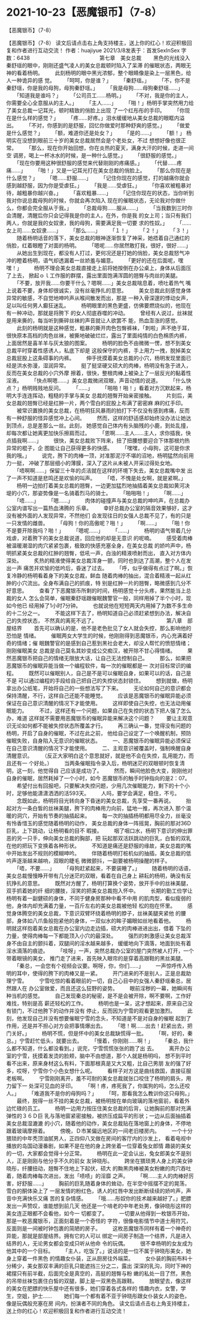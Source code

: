 # 2021-10-23【恶魔银币】（7-8）



【恶魔银币】（7-8）



【恶魔银币】（7-8）
 读文后请点击右上角支持楼主，送上你的红心！欢迎积极回复和作者进行互动交流！ 作者：huajiyue 2021/3/8发表于：首发SexInSex 字数：6438
 　　　　　　　　　　　　　第七章　美女总裁
 　　黑色的光线没入秦舒瑶的眼中，刚刚还盛气凌人的美女总裁顿时陷入了呆滞 的催眠状态，两眼无神的看着杨明。
 　　此刻杨明的眼中黑光浓郁，整个眼睛像是染上一层黑色，给人一种诡异的感 觉。
 　　「呵呵，你是谁？」
 　　「秦舒瑶。」
 　　「不，你不是秦舒瑶，你是我的母狗，母狗秦舒瑶。」
 　　「我是母狗……母狗秦舒瑶……」
 　　「知道我是谁吗？」
 　　「公司员工……杨明。」
 　　「不对，我是你的主人，你需要全心全意服从的主人。」
 　　「主人……」
 　　「啪！」杨明手掌突然用力给了美女总裁一记耳光，顿时精致的俏脸上出现 了一个红彤彤的手印。
 　　「你现在是什么样的感觉？」
 　　「疼……好疼。」泪水缓缓地从美女总裁的眼眶内溢出。
 　　「不对，你感到的是舒服，回忆你做爱时那种舒爽的感觉。」
 　　「做爱是什么感觉？」
 　　「额，难道你还是处女？」
 　　「是的……」
 　　「额！」 杨明实在没想到眼前三十岁的美女总裁居然会是个老处女，不过 想想好像也很正常。
 　　「那么，现在你开始回想，你在炎热的夏天，满身大汗的时候，走进一间空 调房，喝上一杯冰水的时候，是一种什么感觉。」
 　　「很舒服的感觉。」
 　　「现在你要用这种很舒服的感觉来代替刚刚的疼痛感。」
 　　「代替……疼痛……」
 　　「啪！」又是一记耳光打在美女总裁的俏脸上。
 　　「那么你现在是什么感觉？」
 　　「嗯……舒服……」
 　　「记住你现在的感觉，打的越痛你就会感到越舒服，因为你是受虐狂。」
 　　「我是……受虐狂。」
 　　「你喜欢被粗暴对待，越粗暴你越兴奋。」
 　　「喜欢粗暴……」
 　　「记住你现在的状态，当你听到我对你说总裁母狗的时候，你就会再次陷入 现在的催眠状态，无论我对你做什么，你都会完全服从于我。」
 　　「总裁母狗……服从……」
 　　「当我数到三时你会清醒，清醒后你只会记得我是你的主人，在外，你是我 的女上司；当只有我们两人，你就是我的女奴隶，我的母狗，需要满足我一切要 求的性奴。」
 　　「……女上司……女奴隶……」
 　　「那么……」
 　　「１！」
 　　「２！」
 　　「３！」
 　　随着杨明话音的落下，美女总裁的眼神逐渐恢复了神采，她捂着自己通红的 俏脸，红着眼瞪了对面的杨明。
 　　「嗯呢……你居然敢打我，很好，很好……」
 　　从她出生到现在，都没有人打过，更何况还是打她的俏脸，美女总裁怒气冲 冲的瞪着杨明，语气却透漏着一丝娇羞与媚意。
 　　「更好的还在后面呢，嘿嘿！」
 　　杨明不理会美女总裁直接走上前将她按倒在办公桌上，身体从后面压了上去， 掀起ｏｌ工作服的群摆，露出里面饱满浑圆的翘臀与肉丝的美腿。
 　　「不要，放开我……你要干什么？嗯啊……」美女总裁喘息着，喷吐着热气 嘴上说着不要，身体却很诚实，没有丝毫挣扎的意思。
 　　美女总裁此刻感觉身体异常的敏感，不自觉地呻吟声从喉间散发而出，那是 一种入骨深邃的悸动女声，足以叫任何男人癫狂迷乱。
 　　杨明眼里的黑色更盛，仿佛要燃烧似的，他现在有一种冲动，那就是将胯下 的女人彻底吞噬的冲动。
 　　曾经有人说过，丝袜就是用来撕的，每当听到撕碎丝袜的声音就让人欲罢不 能，热血澎涨的感觉。
 　　此刻的杨明就是这种感觉，粗暴的撕开肉色包臀裤袜，「刺啦」声不绝于耳， 很快原本高档的肉色丝袜，被撕地破破烂烂，露出了里面纯情的白色棉质内裤， 上面居然是喜羊羊与灰太狼的图案。
 　　杨明的脸色不由微微一愣，想不到美女总裁平时穿着性感诱人，私底下却是 这般保守的内裤，手上用力一拽，脱掉美女总裁屁股上这条碍事的内裤。
 　　伸手抚摸着美女总裁的小穴，杨明发现里面已经是洪水弥漫，湿润异常。
 　　挺了挺坚硬又硕大的肉棒，杨明没有急于进入，反而在美女总裁的小穴外摩 擦着，很快，整根肉棒上被染上了一层反光的黏着性淫液。
 　　「快点啊嗯……」美女总裁微闭双眼，声音动情的说道。
 　　「什么快点？」杨明贱贱地反问。
 　　「……」
 　　「啪啪！啪！」看着对方沉默起来，杨明大手连连挥动，粗糙的手掌与美女 总裁的翘臀开始亲密接触。
 　　片刻后，美女总裁的翘臀已经是红肿一片，两个雪白的屁股上布满了密密麻 麻的红手印。
 　　被常识置换的美女总裁，在杨明狂风暴雨的拍打下不仅没有感到疼痛，反而 有一种舒服的怪异感觉冲上心间。
 　　然而，这样的舒适感却始终没办法让她达到顶点，总是差那么一丝。此刻， 她感觉自己体内有头脑残的小鹿，到处乱撞，却每次都让她离更加快乐擦肩而过。
 　　「恩啊……主人……主人，求你插我，快点插我啊……」
 　　很快，美女总裁败下阵来，扭了扭腰想要迎合下体那根灼热异常的棍子，企 图能让自己获得更多的快感。
 　　「嘿嘿，小母狗，这可是你求我的哦。」
 　　说完，胯下的肉棒一顶，对准那泥泞不堪的沼地，杨明猛然向前用力一挺， 冲破了那层细小的薄膜，深入了这片从未被人开采过得处女地。
 　　「唔啊啊……」保留三十年的贞洁就在这样的环境下失去，美女总裁嘴中发 出了一声不知道是悲鸣还是欢愉的叫声。
 　　「唔，不愧是处女啊，就是紧啊。」
 　　杨明一边拍打着美女总裁的翘臀，一边更加猛烈地抽插着美女总裁如黄河决 堤的小穴，那姿势像是一名骑着烈马的骑士。
 　　「啪啪啪！」
 　　「啊……」
 　　「唔……」
 　　「嗯……」
 　　肉体的碰撞声与美女总裁的呻吟声，在总裁办公室内谱写出一篇热血沸腾的 乐章。
 　　幸好总裁办公室的隔音效果够好，这才没有被外面的人发现异常，不然他们 会发现往日的女强人总裁不见了，有的只是一只发情的雌兽。
 　　「母狗！你的高傲呢？啪！」
 　　「啊……」
 　　「啪！你不是要开除我吗？啪！」
 　　「嗯呢……」
 　　「……」
 　　杨明的语气带着几分戏虐，对着胯下的美女总裁说道，回应他的却是无意识 的呢喃。
 　　感受着肉棒被温暖潮湿的肉穴紧紧包裹，极致的快感充塞全身，在美女总裁 的娇吟声中，杨明抓紧美女总裁的红肿的翘臀，低吼一声，白浊的精液喷射而出， 直入对方体内深处。
 　　炙热的精液使得美女总裁浑身一颤，同时也到达了高潮，整个人在发出一声 痛苦并欢愉的低吟后，昏迷了过去。
 　　「呼，似乎做得有点过了啊。」恢复冷静的杨明看着身下的美女总裁，鲜血 随着肉棒的抽出，混合着精液一起从红肿的小穴流出。全身布满自己的抓痕，特 别是红肿一片的翘臀，略微感到几分不好意思。
 　　查看了下恶魔银币所剩的时间，杨明感觉十分头疼，果然能当上总裁的女人 怎么会简单，催眠秦舒瑶跟催眠魏警官一般，同样用掉了半个小时，现如今他已 经用掉了1小时7分钟。
 　　也就说他在短短两天内用掉了为数不多生命的十二分之一。
 　　不能这样下去了，杨明知道自己必须赶紧想到办法，解决自己的失控状态， 不然真的离死不远了。
 　　　　　　　　　　　　　第八章　部屋结界
 　　首先可以确认的是，他不是老色批见了女人就会失控，那么影响他的恐怕是 情绪。
 　　催眠两女大学生的时候，他刚刚得到恶魔银币，内心充满着好奇的情绪；催 眠魏警官的是感到自己惹到黑社会老大，却没人帮忙的愤怒情绪；刚刚催眠美女 总裁是自己莫名其妙变成公交痴汉，被开除不甘心得情绪。
 　　果然恶魔银币把自己的情绪无限放大话，让自己无法控制自己。
 　　那么，如果把恶魔银币的催眠异能当做一个编程软件，每一次的催眠都是一 次对目标常识的编程。
 　　既然可以催眠别人，自己是不是可以催眠自身，如果可以的话，自己是不是 可以通过编程的手段给自己把自己的失控状态封锁住。
 　　想到就做，杨明拿出办公纸笔，开始将自己的一些想法写了下来。
 　　无论如何自己的意识都会保持清醒，不行，这样自己还能不能睡觉。
 　　应该是恶魔银币的催眠异能必须保证在自己意识清醒的情况下才能使用。
 　　这样即使自己失控，也无法动用催眠能力。
 　　不过，这样还有一个问题，如果自己在失控的状态下把人强了怎么办，难道 这样就不需要用恶魔银币的催眠异能来解决这个问题？
 　　要让主观意识无论如何都不能被失控状态所覆盖才行。
 　　再三确认一番，觉得没有问题的杨明，开启了自身的催眠，不过在此之前， 他给自己设定了一个唤醒机制，预防催眠失败，自身陷入无意识的催眠状态。
 　　一、恶魔银币的催眠异能必须保证在自己意识清醒的情况下才能使用。
 　　二、主观意识被覆盖时，强制唤醒自身清醒意识。
 　　（反正大家明白这个意思就好，就是他不会在失控，乱用能力，而且还有一 个好处。）
 　　当两条催眠指令录入后，杨明迷茫的双眼顿时恢复清明，这一刻，他觉得自 己应该是成功了。
 　　然而，瞬间他脸色大变，刚刚他对自身的催眠，居然耗掉了一个小时，如今 恶魔银币的触手时钟指向的是2：07。
 　　希望付出有回报吧，只要解决失控问题，少用几次催眠能力，剩下的十个小 时，足够他能潇潇洒洒的活593天。
 　　人吗，要学会满足，稳住，不亏。
 　　念既如此，杨明将目光转向身下昏迷的美女总裁，先享受一番再说。
 　　抬起对方一条白皙的丝袜美腿，胯下的肉棒用力向前，猛地一推，再次进入 那个温暖的洞穴，开始有节奏的抽插起来。
 　　每一次的抽插杨明都用尽全力，丝毫没有怜香惜玉的感觉随着杨明的动作， 美女总裁的身体一阵摇晃，胸前的那对36D巨乳，上下跳动，让杨明看的目不 暇接。
 　　咽了咽口水，杨明下意识的伸出罪恶的另一只手，伸向美女总裁的胸部，把 玩起那双活跃跳动的巨乳，白皙的双乳在他的把玩下变换着各种形状。
 　　不知道是痛还是舒服的缘故，美女总裁的嘴中开始发出不规则的模糊呻吟。
 　　伴随着杨明打桩机似的抽插，美女总裁的低吟声逐渐越来越响，双眼的睫毛 微微颤抖，一副要被杨明操醒的样子。
 　　「唔，不要……」
 　　「母狗赶紧起来，不要装睡了。」
 　　随着杨明的话语，美女总裁慢慢睁开带有几分迷茫的双眼，看着在自己身上 耕耘的杨明，确没有反抗挣扎的意思。
 　　既然对方醒了，杨明打算换个姿势，放开手中的丝袜美腿，双手抓着她的纤 细的腰肢，淫笑的把美女总裁抱入怀中。
 　　长期的勤工俭学让杨明有着一副健硕的身体，不同于健身房那种中看不中用 的肌肉型，看似瘦弱的他，身体内却充满着力量，一百斤左右的美女总裁被他轻 松的抱在怀里。
 　　感觉身体腾空的美女总裁，下意识双臂环绕着杨明的脖子，丝袜美腿夹紧他 的腰部，身体如八爪鱼般抱紧他的身体，一双似水的眸子媚眼如丝地看着他。
 　　杨明就这样抱着美女总裁在办公室内边走边插，硕大的肉棒进进出出，借着 下坠的力量，使得肉棒每一下都能顶入小穴的最深处。
 　　强烈的刺激感让美女总裁浑身不由自主的颤抖着，双腿间的淫水越来越多， 缓缓地向下滴落，地面到处有着淫水滴落的痕迹。
 　　「吱呀」一声，突然总裁办公室的屋门突然被人打开，一个带着眼镜的美女， 推门走了进来，首先映入眼帘的是穿着高跟鞋的黑丝美腿。
 　　「秦总，一会您有个视频会议要。啊呀，你，你们……」
 　　一声惊呼传入杨明的耳中，使得的胯下的肉棒又是一紧。
 　　开门进来的不是别人，正是总裁助理宁雪。
 　　宁雪吃惊的看着眼前的一切，自己心目中的女强人秦舒瑶秦总，居然跟人在 办公室做爱，而且还这么狂野的姿势。
 　　眼前淫秽的一幕，她瞬间有种当机的感觉。
 　　自己发现秦总的秘密，是不是会被开除，啊不要啊，工作好难找，特别是高 薪还轻松的工作。
 　　杨明也是一呆，这才想起来，原来自己没有锁门，不过他胯下的动作并没有 停止，反而因为宁雪的观看更加激烈。
 　　此刻，他发现自己并没有想要催眠宁雪的念头，不知道是不是对自身的催眠 起到了作用，还是并不担心对方会把事情爆出去。
 　　「嗯！啊……出去！赶紧出去，把门关好。」
 　　杨明不慌，但是怀中的美女总裁缺慌得一批。
 　　「啊，好的，秦总。」宁雪赶忙低头，就要出去。
 　　「慢着，你刚刚……啊！」
 　　「秦总，我什么都不知道，什么都没看到。」说完，宁雪慌慌张张的跑了出 去。
 　　离开办公室的宁雪，抚摸着发烫的脸颊，脑中不由想道，那个人就是杨明吗， 想不到平时看不出来，原来身材这么有料，下面那根真是又大又粗，比自己男朋 友的强了好多，哎呀，宁雪你个小色女想什么呢。
 　　看样子对方这是曲线救国，直接征服老板啊。
 　　宁雪刚刚离开，羞不可耐的美女总裁就张口咬住了杨明的肩头，用力留下一 处深可见血的牙印。
 　　「啊！疼，疼死我了，你属狗的吗，怎么还咬人。」
 　　「难道我不是你的母狗吗？」
 　　「呵，那看我怎么教训你这只母狗。」
 　　最终，脱得一丝不挂的美女总裁，被杨明按在单向玻璃的落地窗前，看着外 边忙碌的员工。
 　　杨明一边用力按压住美女总裁的后背，让她胸前的那对充满弹性的３６Ｄ巨 乳与落地窗紧密接触，被挤压成扁平的形状；一边从后面抽插着美女总裁湿漉漉 的小穴，随着他的动作，美女总裁贴在落地窗上的身体，不停地跟着玻璃摩擦着。
 　　傍晚，Ｄ市某偏远地区的一间老旧楼房内。
 　　一个十分猥琐的中年秃顶油腻男人，正四仰八叉做在房间的客厅内的沙发上， 看着电视中播放的岛国动漫番剧，如果不是在他的身上跨坐着一位穿着兔女郎情 趣装的美女的一切，大家都会觉得十分正常。
 　　杨明在此一定会认出，兔女郎美女不是别人，正是刚刚与他分手不久的前女 友钟晓彤。
 　　跨坐在猥琐男人身上的美女钟晓彤，纤腰扭动，翘臀不住地上下起伏，硕大 的黝黑肉棒被美女粉嫩的肉穴吞吐着，随着肉棒每次进出，发出「啧啧」的淫靡 之声。
 　　「啊……主人的肉棒好厉害，好舒服……」
 　　胸前的巨乳随着身体的耸动，在半空中摇摆不定的晃荡，雪白的酮体染上了 一层发情的粉红色，诱人的红唇中发出断断续续的娇吟声，声音中充满快乐又痛 苦的复杂情感。
 　　「哦……彤奴你的技术越来越好了。」肥膘发出一声赞叹，谁能想到前几天 他还是一个啃老的中年老处男，像钟晓彤这样的美女连正眼都不会看他，如今一 切都变了。
 　　一切要从他得到一枚银币开始，那是一枚恶魔银币，正面刻着是一个奇怪的 字符，很像电影情节中道士用符咒，反面则是一间被时钟包裹的简陋的房子。
 　　这枚恶魔银币同样有着一个神奇的异能，那就是部屋结界。拥有它的人可以 绑定一间房子制造一个结界，凡是进入结界的人，无论男女都会变成只听从他命 令的玩偶。
 　　很不幸杨明的女友成为他其中的一个目标。
 　　「主人，吃饭了。」说话的是一位不属于钟晓彤美女，她身上穿着一件黑色 的情趣女仆装，正从厨房往外端菜。
 　　女仆装的胸前布料十分稀少，美女那双丰满的巨乳只能遮挡三分之二，露出 深深的乳沟，同时下神的裙摆只有前半截，后面完全是真空的，高挺的翘臀与粉 嫩的私处一目了然，黑色的吊带丝袜包裹住白皙的双腿，脚上是一双黑色高跟鞋。
 　　放眼望去，像这样的美女在肥膘的快乐屋中还有很多，她们穿着各式各样的 情趣内衣，女警，学生，空姐，护士……
 　　她们每一个都有着不亚于钟晓彤跟女仆装女人的姿色，像是玩偶般充塞在房 间内，扮演者不同的角色。
 读文后请点击右上角支持楼主，送上你的红心！欢迎积极回复和作者进行互动交流！



